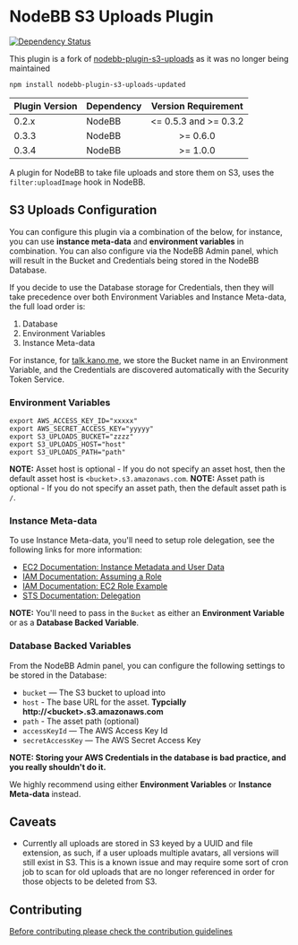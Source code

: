 # NodeBB S3 Uploads Plugin

[![Dependency Status](https://david-dm.org/BBleae/nodebb-plugin-minio-uploads.svg)](https://david-dm.org/BBleae/nodebb-plugin-minio-uploads)

This plugin is a fork of [nodebb-plugin-s3-uploads](https://github.com/earthsenze/nodebb-plugin-s3-uploads) as it was no longer being maintained

`npm install nodebb-plugin-s3-uploads-updated`

| Plugin Version | Dependency     | Version Requirement     |
| ---------------| -------------- |:-----------------------:|
| 0.2.x          | NodeBB         | <= 0.5.3 and >= 0.3.2 |
| 0.3.3          | NodeBB         | >= 0.6.0 |
| 0.3.4          | NodeBB         | >= 1.0.0 |

A plugin for NodeBB to take file uploads and store them on S3, uses the `filter:uploadImage` hook in NodeBB. 


## S3 Uploads Configuration


You can configure this plugin via a combination of the below, for instance, you can use **instance meta-data** and **environment variables** in combination. You can also configure via the NodeBB Admin panel, which will result in the Bucket and Credentials being stored in the NodeBB Database.

If you decide to use the Database storage for Credentials, then they will take precedence over both Environment Variables and Instance Meta-data, the full load order is:

1. Database
2. Environment Variables
3. Instance Meta-data

For instance, for [talk.kano.me](http://talk.kano.me), we store the Bucket name in an Environment Variable, and the Credentials are discovered automatically with the Security Token Service.

### Environment Variables

```
export AWS_ACCESS_KEY_ID="xxxxx"
export AWS_SECRET_ACCESS_KEY="yyyyy"
export S3_UPLOADS_BUCKET="zzzz"
export S3_UPLOADS_HOST="host"
export S3_UPLOADS_PATH="path"
```

**NOTE:** Asset host is optional - If you do not specify an asset host, then the default asset host is `<bucket>.s3.amazonaws.com`.
**NOTE:** Asset path is optional - If you do not specify an asset path, then the default asset path is `/`.

### Instance Meta-data

To use Instance Meta-data, you'll need to setup role delegation, see the following links for more information:

* [EC2 Documentation: Instance Metadata and User Data](http://docs.aws.amazon.com/AWSEC2/latest/UserGuide/AESDG-chapter-instancedata.html)
* [IAM Documentation: Assuming a Role](http://docs.aws.amazon.com/IAM/latest/UserGuide/roles-assume-role.html)
* [IAM Documentation: EC2 Role Example](http://docs.aws.amazon.com/IAM/latest/UserGuide/role-usecase-ec2app.html)
* [STS Documentation: Delegation](http://docs.aws.amazon.com/STS/latest/UsingSTS/sts_delegate.html)

**NOTE:** You'll need to pass in the `Bucket` as either an **Environment Variable** or as a **Database Backed Variable**.

### Database Backed Variables

From the NodeBB Admin panel, you can configure the following settings to be stored in the Database:

* `bucket` — The S3 bucket to upload into
* `host` - The base URL for the asset.  **Typcially http://\<bucket\>.s3.amazonaws.com**
* `path` - The asset path (optional)
* `accessKeyId` — The AWS Access Key Id
* `secretAccessKey` — The AWS Secret Access Key

**NOTE: Storing your AWS Credentials in the database is bad practice, and you really shouldn't do it.**

We highly recommend using either **Environment Variables** or **Instance Meta-data** instead.

## Caveats

* Currently all uploads are stored in S3 keyed by a UUID and file extension, as such, if a user uploads multiple avatars, all versions will still exist in S3. This is a known issue and may require some sort of cron job to scan for old uploads that are no longer referenced in order for those objects to be deleted from S3.

## Contributing
[Before contributing please check the contribution guidelines](https://github.com/LouiseMcMahon/nodebb-plugin-s3-uploads/blob/master/.github/CONTRIBUTING.md)
